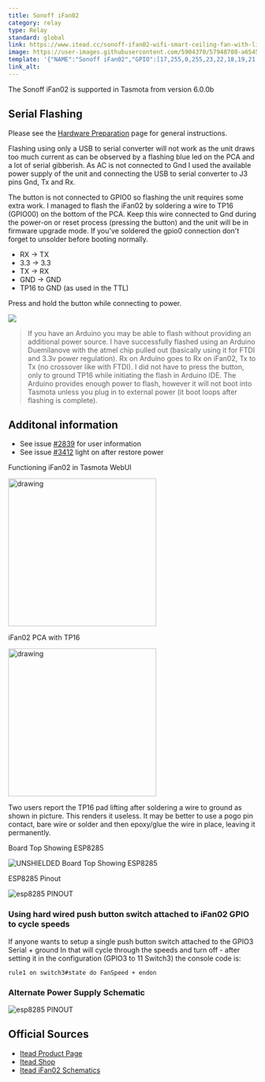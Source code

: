 ```yaml
---
title: Sonoff iFan02
category: relay
type: Relay
standard: global
link: https://www.itead.cc/sonoff-ifan02-wifi-smart-ceiling-fan-with-light.html
image: https://user-images.githubusercontent.com/5904370/57948708-a6545f00-78e2-11e9-9d04-05f31ff77a72.png
template: '{"NAME":"Sonoff iFan02","GPIO":[17,255,0,255,23,22,18,19,21,56,20,24,0],"FLAG":0,"BASE":44}' 
link_alt: 
---
```

The Sonoff iFan02 is supported in Tasmota from version 6.0.0b

## Serial Flashing

Please see the [Hardware Preparation](https://github.com/arendst/Sonoff-Tasmota/wiki/Hardware-Preparation) page for general instructions.

Flashing using only a USB to serial converter will not work as the unit draws too much current as can be observed by a flashing blue led on the PCA and a lot of serial gibberish. As AC is not connected to Gnd I used the available power supply of the unit and connecting the USB to serial converter to J3 pins Gnd, Tx and Rx.

The button is not connected to GPIO0 so flashing the unit requires some extra work. I managed to flash the iFan02 by soldering a wire to TP16 (GPIO00) on the bottom of the PCA. Keep this wire connected to Gnd during the power-on or reset process (pressing the button) and the unit will be in firmware upgrade mode. If you've soldered the gpio0 connection don't forget to unsolder before booting normally.  

- RX -> TX 
- 3.3 -> 3.3 
- TX -> RX 
- GND -> GND  
- TP16 to GND (as used in the TTL)

Press and hold the button while connecting to power.

![](https://user-images.githubusercontent.com/34340210/57892049-9f0e5200-780b-11e9-9beb-14125dd9d4c9.jpg)

> If you have an Arduino you may be able to flash without providing an additional power source. I have successfully flashed using an Arduino Duemilanove with the atmel chip pulled out (basically using it for FTDI and 3.3v power regulation). Rx on Arduino goes to Rx on iFan02, Tx to Tx (no crossover like with FTDI). I did not have to press the button, only to ground TP16 while initiating the flash in Arduino IDE. The Arduino provides enough power to flash, however it will not boot into Tasmota unless you plug in to external power (it boot loops after flashing is complete).

## Additonal information
* See issue [#2839](https://github.com/arendst/Sonoff-Tasmota/issues/2839) for user information
* See issue [#3412](https://github.com/arendst/Sonoff-Tasmota/issues/3412) light on after restore power

Functioning iFan02 in Tasmota WebUI

<img src="https://user-images.githubusercontent.com/32016319/42774826-69493298-8950-11e8-8d7c-080df49d584f.png" alt="drawing" width="300">

iFan02 PCA with TP16 

<img src="https://user-images.githubusercontent.com/32016319/42733081-30196220-8849-11e8-8c97-e3aa31796d47.png" alt="drawing" width="300px">

Two users report the TP16 pad lifting after soldering a wire to ground as shown in picture.  This renders it useless.  It may be better to use a pogo pin contact, bare wire or solder and then epoxy/glue the wire in place, leaving it permanently.

Board Top Showing ESP8285

![UNSHIELDED Board Top Showing ESP8285](https://user-images.githubusercontent.com/24206271/42735638-e8f4ac6a-8825-11e8-8fa8-84d4edc633a6.png)

ESP8285 Pinout 

![esp8285 PINOUT](https://user-images.githubusercontent.com/24206271/42735641-ec448494-8825-11e8-82e8-78d97bd3a087.png)

### Using hard wired push button switch attached to iFan02 GPIO to cycle speeds

If anyone wants to setup a single push button switch attached to the GPIO3 Serial + ground In that will cycle through the speeds and turn off - after setting it in the configuration (GPIO3 to 11 Switch3) the console code is: 

`rule1 on switch3#state do FanSpeed + endon`

### Alternate Power Supply Schematic

![esp8285 PINOUT](https://user-images.githubusercontent.com/24206271/43140236-857bc724-8f21-11e8-87c0-6f3688cb5eb0.gif)

## Official Sources
* [Itead Product Page](http://sonoff.itead.cc/en/products/appliances/sonoff-ifan02)
* [Itead Shop](https://www.itead.cc/sonoff-ifan02-wifi-smart-ceiling-fan-with-light.html)
* [Itead iFan02 Schematics](https://github.com/arendst/arendst.github.io/blob/master/media/ifan02/iFan02Schematics.pdf)


